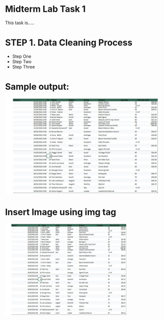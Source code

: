 # Midterm Lab Task 1
This task is.....
# STEP 1. Data Cleaning Process
- Step One
- Step Two
- Step Three
# Sample output:
![screenshot](Midterm%20Task/image/Screenshot%20(1).png)
# Insert Image using img tag
<img src="Midterm%20Task/image/Screenshot%20(1).png" alt="Alt Text" width="400" height="300">
